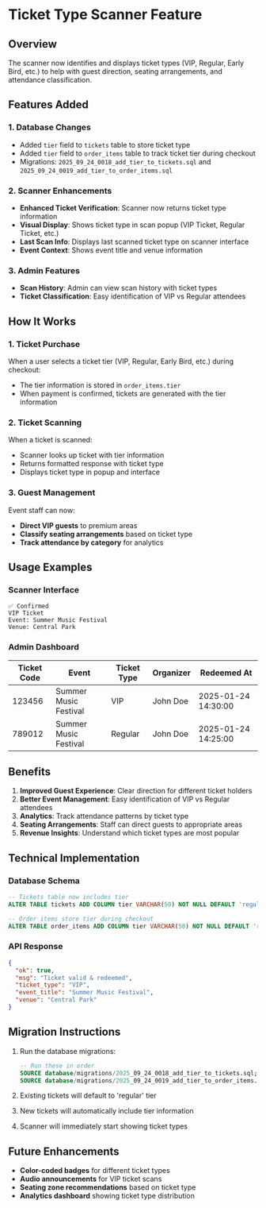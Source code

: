 # Ticket Type Scanner Feature

## Overview
The scanner now identifies and displays ticket types (VIP, Regular, Early Bird, etc.) to help with guest direction, seating arrangements, and attendance classification.

## Features Added

### 1. Database Changes
- Added `tier` field to `tickets` table to store ticket type
- Added `tier` field to `order_items` table to track ticket tier during checkout
- Migrations: `2025_09_24_0018_add_tier_to_tickets.sql` and `2025_09_24_0019_add_tier_to_order_items.sql`

### 2. Scanner Enhancements
- **Enhanced Ticket Verification**: Scanner now returns ticket type information
- **Visual Display**: Shows ticket type in scan popup (VIP Ticket, Regular Ticket, etc.)
- **Last Scan Info**: Displays last scanned ticket type on scanner interface
- **Event Context**: Shows event title and venue information

### 3. Admin Features
- **Scan History**: Admin can view scan history with ticket types
- **Ticket Classification**: Easy identification of VIP vs Regular attendees

## How It Works

### 1. Ticket Purchase
When a user selects a ticket tier (VIP, Regular, Early Bird, etc.) during checkout:
- The tier information is stored in `order_items.tier`
- When payment is confirmed, tickets are generated with the tier information

### 2. Ticket Scanning
When a ticket is scanned:
- Scanner looks up ticket with tier information
- Returns formatted response with ticket type
- Displays ticket type in popup and interface

### 3. Guest Management
Event staff can now:
- **Direct VIP guests** to premium areas
- **Classify seating arrangements** based on ticket type
- **Track attendance by category** for analytics

## Usage Examples

### Scanner Interface
```
✅ Confirmed
VIP Ticket
Event: Summer Music Festival
Venue: Central Park
```

### Admin Dashboard
| Ticket Code | Event | Ticket Type | Organizer | Redeemed At |
|-------------|-------|-------------|-----------|-------------|
| 123456 | Summer Music Festival | VIP | John Doe | 2025-01-24 14:30:00 |
| 789012 | Summer Music Festival | Regular | John Doe | 2025-01-24 14:25:00 |

## Benefits

1. **Improved Guest Experience**: Clear direction for different ticket holders
2. **Better Event Management**: Easy identification of VIP vs Regular attendees
3. **Analytics**: Track attendance patterns by ticket type
4. **Seating Arrangements**: Staff can direct guests to appropriate areas
5. **Revenue Insights**: Understand which ticket types are most popular

## Technical Implementation

### Database Schema
```sql
-- Tickets table now includes tier
ALTER TABLE tickets ADD COLUMN tier VARCHAR(50) NOT NULL DEFAULT 'regular';

-- Order items store tier during checkout
ALTER TABLE order_items ADD COLUMN tier VARCHAR(50) NOT NULL DEFAULT 'regular';
```

### API Response
```json
{
  "ok": true,
  "msg": "Ticket valid & redeemed",
  "ticket_type": "VIP",
  "event_title": "Summer Music Festival",
  "venue": "Central Park"
}
```

## Migration Instructions

1. Run the database migrations:
   ```sql
   -- Run these in order
   SOURCE database/migrations/2025_09_24_0018_add_tier_to_tickets.sql;
   SOURCE database/migrations/2025_09_24_0019_add_tier_to_order_items.sql;
   ```

2. Existing tickets will default to 'regular' tier
3. New tickets will automatically include tier information
4. Scanner will immediately start showing ticket types

## Future Enhancements

- **Color-coded badges** for different ticket types
- **Audio announcements** for VIP ticket scans
- **Seating zone recommendations** based on ticket type
- **Analytics dashboard** showing ticket type distribution

